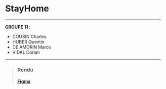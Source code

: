 # StayHome
---
**GROUPE 11 :**
- COUSIN Charles
- HUBER Quentin
- DE AMORIN Marco  
- VIDAL Dorian
---
> ### Rendu
>#### [Figma](https://www.figma.com/file/ywGJbAzwQPt7z0KAkmliXM/Player?node-id=0%3A1)
